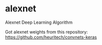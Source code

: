 # alexnet
Alexnet Deep Learning Algorithm

Got alexnet weights from this repository: https://github.com/heuritech/convnets-keras